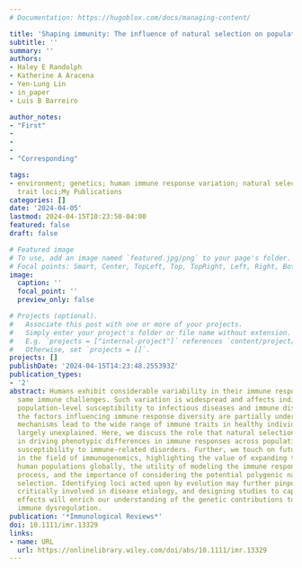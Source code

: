 ```yaml
---
# Documentation: https://hugoblox.com/docs/managing-content/

title: 'Shaping immunity: The influence of natural selection on population immune diversity'
subtitle: ''
summary: ''
authors:
- Haley E Randolph
- Katherine A Aracena
- Yen-Lung Lin
- in_paper
- Luis B Barreiro

author_notes:
- "First"
-
-
-
- "Corresponding"

tags:
- environment; genetics; human immune response variation; natural selection; quantitative
  trait loci;My Publications
categories: []
date: '2024-04-05'
lastmod: 2024-04-15T10:23:50-04:00
featured: false
draft: false

# Featured image
# To use, add an image named `featured.jpg/png` to your page's folder.
# Focal points: Smart, Center, TopLeft, Top, TopRight, Left, Right, BottomLeft, Bottom, BottomRight.
image:
  caption: ''
  focal_point: ''
  preview_only: false

# Projects (optional).
#   Associate this post with one or more of your projects.
#   Simply enter your project's folder or file name without extension.
#   E.g. `projects = ["internal-project"]` references `content/project/deep-learning/index.md`.
#   Otherwise, set `projects = []`.
projects: []
publishDate: '2024-04-15T14:23:48.255393Z'
publication_types:
- '2'
abstract: Humans exhibit considerable variability in their immune responses to the
  same immune challenges. Such variation is widespread and affects individual and
  population-level susceptibility to infectious diseases and immune disorders. Although
  the factors influencing immune response diversity are partially understood, what
  mechanisms lead to the wide range of immune traits in healthy individuals remain
  largely unexplained. Here, we discuss the role that natural selection has played
  in driving phenotypic differences in immune responses across populations and present-day
  susceptibility to immune-related disorders. Further, we touch on future directions
  in the field of immunogenomics, highlighting the value of expanding this work to
  human populations globally, the utility of modeling the immune response as a dynamic
  process, and the importance of considering the potential polygenic nature of natural
  selection. Identifying loci acted upon by evolution may further pinpoint variants
  critically involved in disease etiology, and designing studies to capture these
  effects will enrich our understanding of the genetic contributions to immunity and
  immune dysregulation.
publication: '*Immunological Reviews*'
doi: 10.1111/imr.13329
links:
- name: URL
  url: https://onlinelibrary.wiley.com/doi/abs/10.1111/imr.13329
---
```

